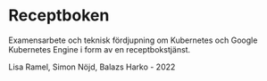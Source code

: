 # Receptboken
Examensarbete och teknisk fördjupning om Kubernetes och Google Kubernetes Engine i form av en receptbokstjänst.





Lisa Ramel, Simon Nöjd, Balazs Harko - 2022 
